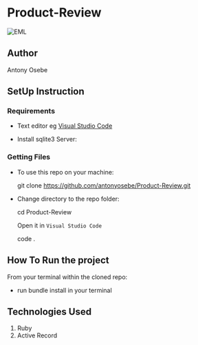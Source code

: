 # Product-Review
![EML](https://user-images.githubusercontent.com/70857009/221667513-92b3bb40-2de9-41c0-93d4-738b47ed7338.JPG)
## Author

Antony Osebe

## SetUp Instruction

### Requirements

- Text editor eg [Visual Studio Code](https://code.visualstudio.com/download)

* Install sqlite3 Server:

### Getting Files

- To use this repo on your machine:

  git clone https://github.com/antonyosebe/Product-Review.git

- Change directory to the repo folder:

  cd Product-Review

  Open it in `Visual Studio Code`

  code .

## How To Run the project

From your terminal within the cloned repo:

- run bundle install in your terminal

## Technologies Used

1. Ruby
2. Active Record
